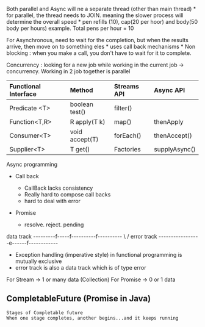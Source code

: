 
Both parallel and Async will ne a separate thread (other than main thread)
    * for parallel, the thread needs to JOIN. meaning the slower process will determine the overall speed
    * pen refills (10), cap(20 per hoor) and body(50 body per hours) example. Total pens per hour = 10

For Asynchronous, need to wait for the completion, but when the results arrive, then move on to something eles
    * uses call back mechanisms
    * Non blocking : when you make a call, you don't have to wait for it to complete.

Concurrency : looking for a new job while working in the current job -> concurrency. Working in 2 job together is parallel

| Functional Interface | Method         | Streams API | Async API     |
|:---------------------|:---------------|:------------|:--------------|
| Predicate &lt;T>     | boolean test() | filter()    |               |
| Function<T,R>        | R apply(T k)   | map()       | thenApply     |
| Consumer&lt;T>       | void accept(T) | forEach()   | thenAccept()  |
| Supplier&lt;T>       | T get()        | Factories   | supplyAsync() |


Async programming

* Call back
  * CallBack lacks consistency
  * Really hard to compose call backs
  * hard to deal with error


* Promise
    * resolve. reject. pending

data track    ---------f-----f----------f----------
                              \        /
error track   -----------------e------f------------

* Exception handling (imperative style) in functional programming is mutually exclusive
* error track is also a data track which is of type error

For Stream -> 1 or many data (Collection)
For Promise -> 0 or 1 data 

## CompletableFuture (Promise in Java)
    Stages of Completable future 
    When one stage completes, another begins...and it keeps running
